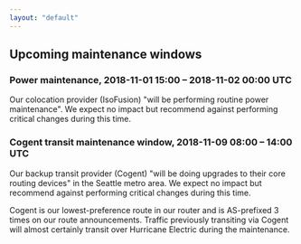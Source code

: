 ```yaml
---
layout: "default"
---
```


## Upcoming maintenance windows

### Power maintenance, 2018-11-01 15:00 &ndash; 2018-11-02 00:00 UTC

Our colocation provider (IsoFusion) "will be performing routine power maintenance". We expect no impact but recommend against performing critical changes during this time.

### Cogent transit maintenance window, 2018-11-09 08:00 &ndash; 14:00 UTC

Our backup transit provider (Cogent) "will be doing upgrades to their core routing devices" in the Seattle metro area. We expect no impact but recommend against performing critical changes during this time.

Cogent is our lowest-preference route in our router and is AS-prefixed 3 times on our route announcements. Traffic previously transiting via Cogent will almost certainly transit over Hurricane Electric during the maintenance.
